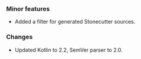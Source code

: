 ### Minor features
- Added a filter for generated Stonecutter sources.

### Changes
- Updated Kotlin to 2.2, SemVer parser to 2.0.